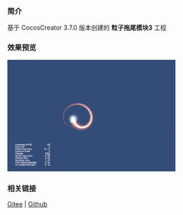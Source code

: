 ### 简介
基于 CocosCreator 3.7.0 版本创建的 **粒子拖尾模块3** 工程

### 效果预览
![image](../../../gif/202203/2022030534.gif)

### 相关链接
[Gitee](https://gitee.com/mirrors_cocos-creator/test-cases-3d/blob/v3.0/assets/cases/particle) | [Github](https://github.com/cocos-creator/test-cases-3d/blob/v3.0/assets/cases/particle)
